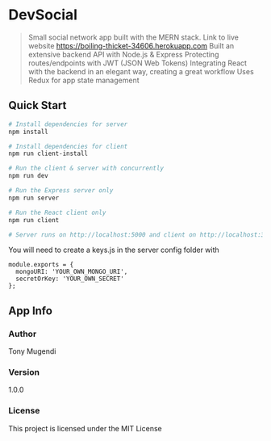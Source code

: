 # DevSocial

> Small social network app built with the MERN stack. 
> Link to live website https://boiling-thicket-34606.herokuapp.com
> Built an extensive backend API with Node.js & Express
> Protecting routes/endpoints with JWT (JSON Web Tokens)
> Integrating React with the backend in an elegant way, creating a great workflow
> Uses Redux for app state management


## Quick Start

```bash
# Install dependencies for server
npm install

# Install dependencies for client
npm run client-install

# Run the client & server with concurrently
npm run dev

# Run the Express server only
npm run server

# Run the React client only
npm run client

# Server runs on http://localhost:5000 and client on http://localhost:3000
```

You will need to create a keys.js in the server config folder with

```
module.exports = {
  mongoURI: 'YOUR_OWN_MONGO_URI',
  secretOrKey: 'YOUR_OWN_SECRET'
};
```

## App Info

### Author

Tony Mugendi

### Version

1.0.0

### License

This project is licensed under the MIT License
